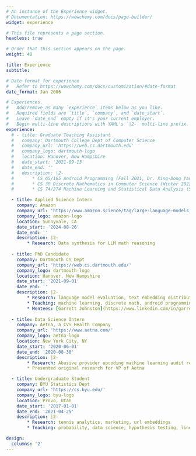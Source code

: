 ```yaml
---
# An instance of the Experience widget.
# Documentation: https://wowchemy.com/docs/page-builder/
widget: experience

# This file represents a page section.
headless: true

# Order that this section appears on the page.
weight: 40

title: Experience
subtitle:

# Date format for experience
#   Refer to https://wowchemy.com/docs/customization/#date-format
date_format: Jan 2006

# Experiences.
#   Add/remove as many `experience` items below as you like.
#   Required fields are `title`, `company`, and `date_start`.
#   Leave `date_end` empty if it's your current employer.
#   Begin multi-line descriptions with YAML's `|2-` multi-line prefix.
experience:
  # - title: Graduate Teaching Assistant
  #   company: Dartmouth College Dept of Computer Science
  #   company_url: 'https://web.cs.dartmouth.edu'
  #   company_logo: dartmouth-logo
  #   location: Hanover, New Hampshire
  #   date_start: '2021-09-13'
  #   date_end: ''
  #   description: |2-
  #       * CS 65/165 Android Programming (Fall 2021, Dr. Xing-Dong Yang)
  #       * CS 30 Discrete Mathematics in Computer Science (Winter 2022, Dr. Hsien-Chih Chang)
  #       * CS 74/274 Machine Learning and Statistical Data Analysis (Spring 2022, Dr. Sarah Masud Preum)

  - title: Applied Science Intern
    company: Amazon
    company_url: 'https://www.amazon.science/tag/large-language-models'
    company_logo: amazon-logo
    location: Sunnyvale, CA
    date_start: '2024-08-26'
    date_end: ''
    description: |2-
        * Research: Data synthesis for LLM math reasoning
  
  - title: PhD Candidate
    company: Dartmouth CS Dept
    company_url: 'https://web.cs.dartmouth.edu/'
    company_logo: dartmouth-logo
    location: Hanover, New Hampshire
    date_start: '2021-09-01'
    date_end: ''
    description: |2-
        * Research: language model evaluation, text embedding distributions, semantic information processing
        * Teaching: machine learning, discrete math, android programming
        * Mentees: [Garrett Johnston](https://www.linkedin.com/in/garrettmjohnston/), [Gabriel Asher](https://www.linkedin.com/in/gabriel-asher/), [Ganza Belise Aloysie Isingizwe](https://www.linkedin.com/in/beliseganza/), [Rohan Ray](https://www.linkedin.com/in/rohan-ray-091504104/)
  
  - title: Data Science Intern
    company: Aetna, a CVS Health Company
    company_url: 'https://www.aetna.com/'
    company_logo: aetna-logo
    location: New York City, NY
    date_start: '2020-06-01'
    date_end: '2020-08-30'
    description: |2-
        * Research: Abusive provider upcoding machine learning audit recommandation system
        * Presented original research for VP of Aetna

  - title: Undergraduate Student
    company: BYU Statistics Dept
    company_url: 'https://cs.byu.edu/'
    company_logo: byu-logo
    location: Provo, Utah
    date_start: '2017-01-01'
    date_end: '2021-04-25'
    description: |2-
        * Research: tennis analytics, marketing, url embeddings
        * Teaching: probability, data science, hypothesis testing, linear regression

design:
  columns: '2'
---
```

